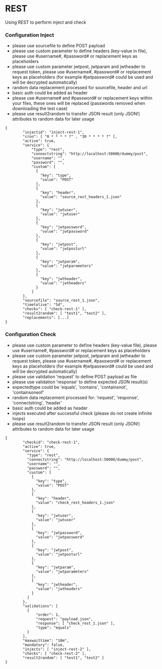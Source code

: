 # REST

Using REST to perform inject and check

### Configuration Inject

* please use sourcefile to define POST payload
* please use custom parameter to define headers (key-value in file), please use #username#, #password# or replacement keys as placeholders
* please use custom parameter jwtpost, jwtparam and jwtheader to request token, please use #username#, #password# or replacement keys as placeholders (for example #jwtpassword# could be used and will be decrypted automatically)
* random data replacement processed for sourcefile, header and url
* basic auth could be added as header
* please use #username# and #password# or replacement keys within your files, these ones will be replaced (passwords removed when downloading the test case)
* please use result2random to transfer JSON result (only JSON!) attributes to random data for later usage

```
{
        "injectid": "inject-rest-1",
        "cron": [ "0 * * * * ?" , "30 * * * * ?" ],
        "active": true,
        "service": {
            "type": "rest",
            "connectstring": "http://localhost:50000/dummy/post",
            "username": "",
            "password": "",
            "custom": [
              {
                "key": "type",
                "value": "POST"
              },
              {
                "key": "header",
                "value": "source_rest_headers_1.json"
              },
              {
                "key": "jwtuser",
                "value": "jwtuser"
              },
              {
                "key": "jwtpassword",
                "value": "jwtpassword"
              },
              {
                "key": "jwtpost",
                "value": "jwtposturl"
              },
              {
                "key": "jwtparam",
                "value": "jwtparameters"
              },
              {
                "key": "jwtheader",
                "value": "jwtheaders"
              }
            ]
        },           
        "sourcefile": "source_rest_1.json",
        "timetolive": "5d",
        "checks": [ "check-rest-1" ],
        "result2random": [ "test1", "test2" ],
        "replacements": [...]
}
```

### Configuration Check

* please use custom parameter to define headers (key-value file), please use #username#, #password# or replacement keys as placeholders
* please use custom parameter jwtpost, jwtparam and jwtheader to request token, please use #username#, #password# or replacement keys as placeholders (for example #jwtpassword# could be used and will be decrypted automatically)
* please use validation 'request' to define POST payload as file
* please use validation 'response' to define expected JSON result(s)
* expectedtype could be 'equals', 'contains', 'containsnot', 'containsoneof'
* random data replacement processed for: 'request', 'response', 'connectstring', 'header'
* basic auth could be added as header
* injects executed after successful check (please do not create infinite loops)
* please use result2random to transfer JSON result (only JSON!) attributes to random data for later usage

```
{
        "checkid": "check-rest-1",  
        "active": true,
        "service": {
          "type": "rest",
          "connectstring": "http://localhost:50000/dummy/post",
          "username": "",
          "password": "",
          "custom": [
            {
              "key": "type",
              "value": "POST"
            },
            {
              "key": "header",
              "value": "check_rest_headers_1.json"
            },
            {
              "key": "jwtuser",
              "value": "jwtuser"
            },
            {
              "key": "jwtpassword",
              "value": "jwtpassword"
            },
            {
              "key": "jwtpost",
              "value": "jwtposturl"
            },
            {
              "key": "jwtparam",
              "value": "jwtparameters"
            },
            {
              "key": "jwtheader",
              "value": "jwtheaders"
            }
          ]
        },
        "validations": [
          {
              "order": 1,
              "request": "payload.json",
              "response": [ "check_rest_1.json" ],
              "type": "equals"
          }
        ],          
        "maxwaittime": "10m",
        "mandatory": false,
        "injects": [ "inject-rest-2" ],
        "checks": [ "check-rest-2" ],
        "result2random": [ "test1", "test2" ]
}
```
